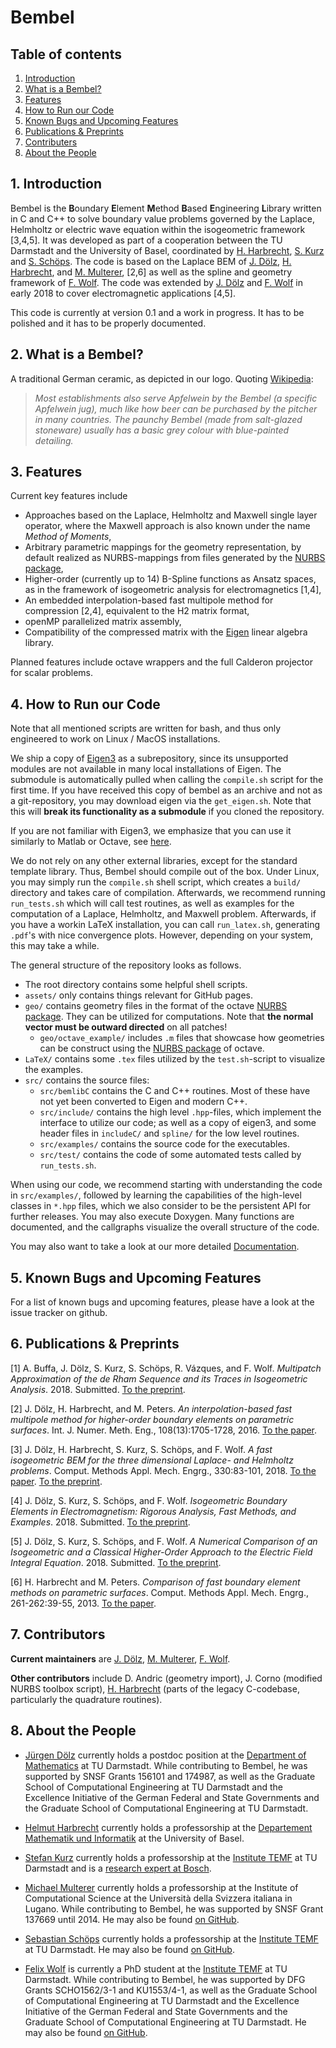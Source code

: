 <!-- This file is part of Bembel, the higher order C++ boundary element library.
It was written as part of a cooperation of J. Doelz, H. Harbrecht, S. Kurz, 
M. Multerer, S. Schoeps, and F. Wolf at Technische Universtaet Darmstadt, 
Universitaet Basel, and Universita della Svizzera italiana, Lugano. This 
source code is subject to the GNU General Public License version 3 and 
provided WITHOUT ANY WARRANTY, see <http://www.bembel.eu> for further 
information. -->
# Bembel

## Table of contents
1. [Introduction](#introduction)
2. [What is a Bembel?](#whatis)
3. [Features](#features)
4. [How to Run our Code](#example)
5. [Known Bugs and Upcoming Features](#bugs)
6. [Publications & Preprints](#publications)
7. [Contributers](#contributors)
8. [About the People](#people)

## 1. Introduction <a name="introduction"></a>

Bembel is the 
**B**oundary **E**lement **M**ethod **B**ased **E**ngineering **L**ibrary 
written in C and C++ to solve boundary value problems governed by the Laplace,
Helmholtz or electric wave equation within the isogeometric framework [3,4,5]. 
It was developed as part of a cooperation between the TU Darmstadt and the 
University of Basel, coordinated by [H. Harbrecht](#HeHa), [S. Kurz](#SK) 
and [S. Schöps](#SSc). The code is based on the Laplace BEM of [J. Dölz](#JD),
 [H. Harbrecht](#HeHa), and [M. Multerer](#MM), [2,6] as well as the spline 
and geometry framework of [F. Wolf](#FW). The code was extended by 
[J. Dölz](#JD) and [F. Wolf](#FW) in early 2018 to cover electromagnetic 
applications [4,5].

This code is currently at version 0.1 and a work in progress. 
It has to be polished and it has to be properly documented.

## 2. What is a Bembel?<a name="whatis"></a>

A traditional German ceramic, as depicted in our logo. 
Quoting [Wikipedia](https://en.wikipedia.org/wiki/Apfelwein):

> *Most establishments also serve Apfelwein by the Bembel (a specific Apfelwein
jug), much like how beer can be purchased by the pitcher in many countries. The
paunchy Bembel (made from salt-glazed stoneware) usually has a basic grey colour
with blue-painted detailing.*

## 3. Features <a name="features"></a>

Current key features include

* Approaches based on the Laplace, Helmholtz and Maxwell single layer operator, 
where the Maxwell approach is also known under the name *Method of Moments*,
* Arbitrary parametric mappings for the geometry representation, by default
realized as NURBS-mappings from files generated by the
[NURBS package](https://octave.sourceforge.io/nurbs/),
* Higher-order (currently up to 14) B-Spline functions as Ansatz spaces, as in
the framework of isogeometric analysis for electromagnetics [1,4],
* An embedded interpolation-based fast multipole method for compression [2,4],
equivalent to the H2 matrix format,
* openMP parallelized matrix assembly,
* Compatibility of the compressed matrix with the 
[Eigen](http://eigen.tuxfamily.org/) linear algebra library.

Planned features include octave wrappers and the full Calderon projector for 
scalar problems.

## 4. How to Run our Code <a name="example"></a>

Note that all mentioned scripts are written for bash, and thus only engineered
to work on Linux / MacOS installations.

We ship a copy of [Eigen3](http://eigen.tuxfamily.org/index.php?title=Main_Page)
as a subrepository, since its unsupported modules are not available in many 
local installations of Eigen. The submodule is automatically pulled when calling
the `compile.sh` script for the first time.
If you have received this copy of bembel as an archive and not as a 
git-repository, you may download eigen via the `get_eigen.sh`. 
Note that this will **break its functionality as a submodule** if you cloned the
repository.

If you are not familiar with Eigen3, we emphasize that you can use it similarly
to Matlab or Octave, 
see [here](http://eigen.tuxfamily.org/dox/AsciiQuickReference.txt).

We do not rely on any other external libraries, except for the standard template
library. Thus, Bembel should compile out of the box. Under Linux, you may simply
run the `compile.sh` shell script, which creates a `build/` directory and takes
care of compilation. Afterwards, we recommend running `run_tests.sh` which will
call test routines, as well as examples for the computation of a Laplace,
Helmholtz, and Maxwell problem. Afterwards, if you have a workin LaTeX
installation, you can call `run_latex.sh`, generating `.pdf`'s with nice
convergence plots. However, depending on your system, this may take a while.

The general structure of the repository looks as follows.

* The root directory contains some helpful shell scripts.
* `assets/` only contains things relevant for GitHub pages.
* `geo/` contains geometry files in the format of the octave 
[NURBS package](https://octave.sourceforge.io/nurbs/). 
They can be utilized for computations. Note that 
**the normal vector must be outward directed** on all patches!
  * `geo/octave_example/` includes `.m` files that showcase how geometries can be
  construct using the [NURBS package](https://octave.sourceforge.io/nurbs/) 
  of octave.
* `LaTeX/` contains some `.tex` files utilized by the `test.sh`-script
to visualize the examples.
* `src/` contains the source files:
  * `src/bemlibC` contains the C and C++ routines. Most of these have not yet
  been converted to Eigen and modern C++.
  * `src/include/` contains the high level `.hpp`-files, which implement the
  interface to utilize our code; as well as a copy of eigen3, and some header
  files in `includeC/` and `spline/` for the low level routines.
  * `src/examples/` contains the source code for the executables.
  * `src/test/` contains the code of some automated tests called by `run_tests.sh`.

When using our code, we recommend starting with understanding the code in
`src/examples/`, followed by learning the capabilities of the high-level classes
in `*.hpp` files, which we also consider to be the persistent API for further
releases.
You may also execute Doxygen. Many functions are documented, and the callgraphs
visualize the overall structure of the code.

You may also want to take a look at our more detailed
[Documentation](./assets/DOC.md).

## 5. Known Bugs and Upcoming Features <a name="bugs"></a>

For a list of known bugs and upcoming features, please have a look at 
the issue tracker on github.

## 6. Publications & Preprints <a name="publications"></a>

[1] A. Buffa, J. Dölz, S. Kurz, S. Schöps, R. Vázques, and F. Wolf. 
*Multipatch Approximation of the de Rham Sequence and its Traces in Isogeometric 
Analysis*. 2018. Submitted. [To the preprint](https://arxiv.org/abs/1806.01062).

[2] J. Dölz, H. Harbrecht, and M. Peters. *An interpolation-based fast multipole
method for higher-order boundary elements on parametric surfaces*. Int. J. Numer. Meth. Eng., 108(13):1705-1728, 2016.
[To the paper](https://onlinelibrary.wiley.com/doi/pdf/10.1002/nme.5274).

[3] J. Dölz, H. Harbrecht, S. Kurz, S. Schöps, and F. Wolf. *A fast isogeometric
BEM for the three dimensional Laplace- and Helmholtz problems*. Comput. Methods Appl. Mech. Engrg., 330:83-101, 2018. 
[To the paper](https://www.sciencedirect.com/science/article/pii/S0045782517306916). 
[To the preprint](https://arxiv.org/abs/1708.09162).

[4] J. Dölz, S. Kurz, S. Schöps, and F. Wolf. *Isogeometric Boundary Elements in 
Electromagnetism: Rigorous Analysis, Fast Methods, and Examples*. 2018.
Submitted. [To the preprint](https://arxiv.org/abs/1807.03097).

[5] J. Dölz, S. Kurz, S. Schöps, and F. Wolf. *A Numerical Comparison of an
Isogeometric and a Classical Higher-Order Approach to the Electric Field 
Integral Equation*. 2018. Submitted. [To the preprint](https://arxiv.org/abs/1807.03628).

[6] H. Harbrecht and M. Peters. *Comparison of fast boundary element methods on
parametric surfaces*. Comput. Methods Appl. Mech. Engrg., 261-262:39-55, 2013. 
[To the paper](https://www.sciencedirect.com/science/article/pii/S0045782513000819).

## 7. Contributors <a name="contributors"></a>

**Current maintainers** are [J. Dölz](#JD), [M. Multerer](#MM), [F. Wolf](#FW).

**Other contributors** include D. Andric (geometry import), 
J. Corno (modified NURBS toolbox script),
[H. Harbrecht](#HeHa) (parts of the legacy C-codebase,
particularly the quadrature routines).

## 8. About the People <a name="people"></a>

* [Jürgen Dölz](https://www.mathematik.tu-darmstadt.de/fb/personal/details/juergen_doelz.de.jsp) 
<a name="JD"></a> currently holds a postdoc position at the 
[Department of Mathematics](https://www.mathematik.tu-darmstadt.de/fb/index.de.jsp)
at TU Darmstadt. While contributing to Bembel, he was supported by SNSF Grants 156101 
and 174987, as well as the Graduate School of Computational Engineering at TU Darmstadt
and the Excellence Initiative of the German Federal and State Governments and
the Graduate School of Computational Engineering at TU Darmstadt.

* [Helmut Harbrecht](https://cm.dmi.unibas.ch/) 
<a name="HeHa"></a> currently holds a professorship at the 
[Departement Mathematik und Informatik](https://dmi.unibas.ch/de/home/) 
at the University of Basel.

* [Stefan Kurz](https://www.temf.tu-darmstadt.de/temf/mitarbeiter/mitarbeiterdetails_57408.en.jsp)
<a name="SK"></a> currently holds a professorship at the 
[Institute TEMF](https://www.temf.tu-darmstadt.de/temf/index.en.jsp) 
at TU Darmstadt and is a 
[research expert at Bosch](https://www.bosch.com/research/know-how/research-experts/prof-dr-stefan-kurz/).

* [Michael Multerer](https://www.ics.usi.ch/index.php/people-detail-page/297-prof-michael-multerer) 
<a name="MM"></a> currently holds a professorship 
at the Institute of Computational Science at the Università della Svizzera italiana in Lugano. 
While contributing to Bembel, he was supported by SNSF Grant 137669 until 2014. 
He may also be found [on GitHub](https://github.com/muchip).

* [Sebastian Schöps](https://www.cem.tu-darmstadt.de/cem/group/ref_group_details_27328.en.jsp
)<a name="SSc"></a> currently holds a professorship at the 
[Institute TEMF](https://www.temf.tu-darmstadt.de/temf/index.en.jsp) 
at TU Darmstadt. He may also be found [on GitHub](https://github.com/schoeps).

* [Felix Wolf](https://www.cem.tu-darmstadt.de/cem/group/ref_group_details_57665.en.jsp) 
<a name="FW"></a>is currently a PhD student at the 
[Institute TEMF](https://www.temf.tu-darmstadt.de/temf/index.en.jsp) at TU Darmstadt. 
While contributing to Bembel, he was supported by DFG Grants SCHO1562/3-1
and KU1553/4-1, as well as the Graduate School of Computational Engineering 
at TU Darmstadt and the Excellence Initiative of the German Federal and
State Governments and the Graduate School of Computational Engineering 
at TU Darmstadt. He may also be found 
[on GitHub](https://github.com/flx-wlf).
